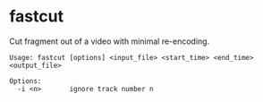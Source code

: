 # fastcut

Cut fragment out of a video with minimal re-encoding.

```
Usage: fastcut [options] <input_file> <start_time> <end_time> <output_file>

Options:
  -i <n>       ignore track number n
```
